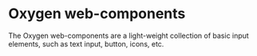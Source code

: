 # Oxygen web-components

The Oxygen web-components are a light-weight collection of basic input
elements, such as text input, button, icons, etc.
